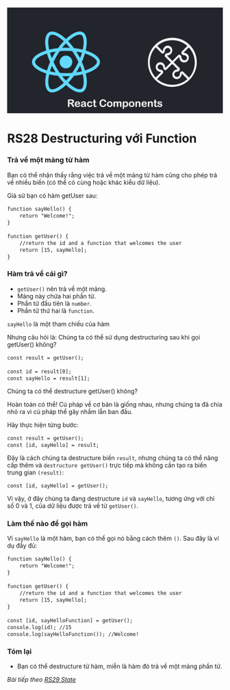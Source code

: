 
![Create-HTML-1](images/components.jpg) 

# RS28 Destructuring với Function

### Trả về một mảng từ hàm

Bạn có thể nhận thấy rằng việc trả về một mảng từ hàm cũng cho phép trả về nhiều biến (có thể có cùng hoặc khác kiểu dữ liệu).

Giả sử bạn có hàm getUser sau:

```
function sayHello() {
    return "Welcome!";
}

function getUser() {
    //return the id and a function that welcomes the user
    return [15, sayHello];
}
```

### Hàm trả về cái gì?

- `getUser()` nên trả về một mảng.
- Mảng này chứa hai phần tử.
- Phần tử đầu tiên là `number`.
- Phần tử thứ hai là `function`.

`sayHello` là một tham chiếu của hàm 

Nhưng câu hỏi là: Chúng ta có thể sử dụng destructuring sau khi gọi getUser() không?

```
const result = getUser();

const id = result[0];
const sayHello = result[1];
```

Chúng ta có thể destructure getUser() không?

Hoàn toàn có thể! Cú pháp về cơ bản là giống nhau, nhưng chúng ta đã chia nhỏ ra vì cú pháp thể gây nhầm lẫn ban đầu.

Hãy thực hiện từng bước:

```
const result = getUser();
const [id, sayHello] = result;
```

Đây là cách chúng ta destructure biến `result`, nhưng chúng ta có thể nâng cấp thêm và `destructure getUser()` trực tiếp mà không cần tạo ra biến trung gian `(result)`:

```
const [id, sayHello] = getUser();
```

Vì vậy, ở đây chúng ta đang destructure `id` và `sayHello`, tương ứng với chỉ số 0 và 1, của dữ liệu được trả về từ `getUser()`.

### Làm thế nào để gọi hàm

Vì `sayHello` là một hàm, bạn có thể gọi nó bằng cách thêm `()`. Sau đây là ví dụ đầy đủ:

```
function sayHello() {
    return "Welcome!";
}

function getUser() {
    //return the id and a function that welcomes the user
    return [15, sayHello];
}

const [id, sayHelloFunction] = getUser();
console.log(id); //15
console.log(sayHelloFunction()); //Welcome!
```

### Tóm lại

- Bạn có thể destructure từ hàm, miễn là hàm đó trả về một mảng phần tử.

*Bài tiếp theo [RS29 State](/lesson/session/session_029_state_hooks.md)*